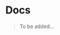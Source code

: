 <!--
 * @Author: Bin
 * @Date: 2024-09-12
 * @FilePath: /EFPHelper/docs/README.md
-->
# Docs

> To be added…
